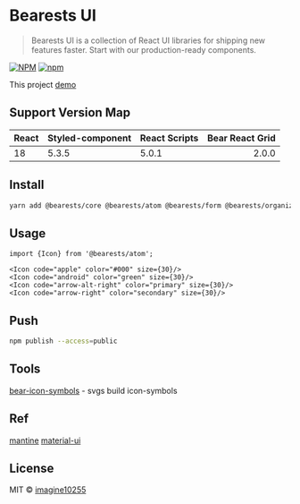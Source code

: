 # Bearests UI

> Bearests UI is a collection of React UI libraries for shipping new features faster. Start with our production-ready components.


[![NPM](https://img.shields.io/npm/v/bearests-backdesk-comp.svg)](https://www.npmjs.com/package/bearests-backdesk-comp)
[![npm](https://img.shields.io/npm/dm/bearests-backdesk-comp.svg)](https://www.npmjs.com/package/bearests-backdesk-comp)

This project [demo](https://imagine10255.github.io/bearests-backdesk-comp/)

## Support Version Map

React | Styled-component | React Scripts | Bear React Grid | 
------|:-----------------|---------------|----------------:|
18    | 5.3.5            | 5.0.1         |           2.0.0 |

## Install

```bash
yarn add @bearests/core @bearests/atom @bearests/form @bearests/organize
```

## Usage

```tsx
import {Icon} from '@bearests/atom';

<Icon code="apple" color="#000" size={30}/>
<Icon code="android" color="green" size={30}/>
<Icon code="arrow-alt-right" color="primary" size={30}/>
<Icon code="arrow-right" color="secondary" size={30}/>
```


## Push
```bash
npm publish --access=public
```

## Tools
[bear-icon-symbols](https://github.com/imagine10255/bear-icon-symbols) - svgs build icon-symbols

## Ref
[mantine](https://mantine.dev/)
[material-ui](https://github.com/mui/material-ui)

## License

MIT © [imagine10255](https://github.com/imagine10255)
